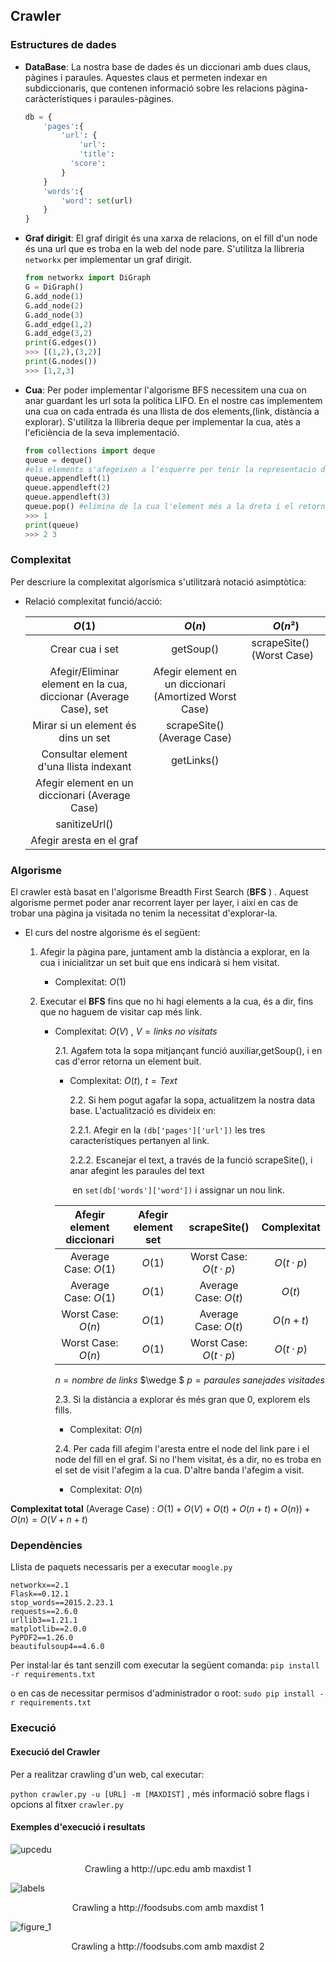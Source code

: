## Crawler

### Estructures de dades

* **DataBase**: La nostra base de dades és un diccionari amb dues claus, pàgines i paraules. Aquestes claus et permeten indexar  en subdiccionaris, que contenen informació sobre les relacions pàgina-caràcterístiques i  paraules-pàgines. 

  ``` python
  db = {
      'pages':{
          'url': {
              'url':
              'title':
          	'score': 
          }
      }
      'words':{
          'word': set(url)
      }
  }
  ```

* **Graf dirigit**: El graf dirigit és una xarxa de relacions, on el fill d'un node és una url que es troba en la web del node pare. S'utilitza la llibreria ```networkx``` per implementar un graf dirigit.

  ```python
  from networkx import DiGraph
  G = DiGraph()
  G.add_node(1)
  G.add_node(2)
  G.add_node(3)
  G.add_edge(1,2)
  G.add_edge(3,2)
  print(G.edges())
  >>> [(1,2),(3,2)]
  print(G.nodes())
  >>> [1,2,3]
  ```


* **Cua**: Per poder implementar l'algorisme BFS necessitem una cua on anar guardant les url sota la política LIFO. En el nostre cas implementem una cua on cada entrada és una llista de dos elements,(link, distància a explorar). S'utilitza la llibreria deque per implementar la cua, atès a l'eficiència de la seva implementació.

  ``` python
  from collections import deque
  queue = deque()
  #els elements s'afegeixen a l'esquerre per tenir la representacio d'una cua
  queue.appendleft(1)
  queue.appendleft(2)
  queue.appendleft(3)
  queue.pop() #elimina de la cua l'element més a la dreta i el retorna
  >>> 1
  print(queue)
  >>> 2 3
  ```



### Complexitat

Per descriure la complexitat algorísmica s'utilitzarà notació asimptòtica:

- Relació complexitat funció/acció:

  |                  $O(1)$                  |                  $O(n)$                  | $O(n²)$                   |
  | :--------------------------------------: | :--------------------------------------: | ------------------------- |
  |             Crear cua i set              |                getSoup()                 | scrapeSite() (Worst Case) |
  | Afegir/Eliminar element en la cua, diccionar (Average Case), set | Afegir element en un diccionari (Amortized Worst Case) |                           |
  |   Mirar si un element és  dins un set    |       scrapeSite() (Average Case)        |                           |
  | Consultar element d'una llista indexant  |                getLinks()                |                           |
  | Afegir element en un diccionari (Average Case) |                                          |                           |
  |              sanitizeUrl()               |                                          |                           |
  |         Afegir aresta en el graf         |                                          |                           |


### Algorisme

El crawler està basat en l'algorisme Breadth First Search (**BFS** ) . Aquest algorisme permet poder anar recorrent layer per layer, i així en cas de trobar una pàgina ja visitada no tenim la necessitat d'explorar-la.

* El curs del nostre algorisme és el següent:
  1. Afegir la pàgina pare, juntament amb la distància a explorar, en la cua i inicialitzar un set buit que ens indicarà si hem visitat. 

     - Complexitat: $O(1)$

  2. Executar el **BFS** fins que no hi hagi elements a la cua, és a dir, fins que no haguem de visitar cap més link.

     - Complexitat: $O(V)$ , $V = links$ $no$ $visitats$  

       2.1. Agafem tota la sopa mitjançant funció auxiliar,getSoup(), i en cas d'error retorna un element buit.  

       - Complexitat: $O(t)$, $t = Text$

         2.2. Si hem pogut agafar la sopa, actualitzem la nostra data base. L'actualització es    divideix en: 

         ​2.2.1. Afegir en la `(db['pages']['url'])` les tres característiques pertanyen al link.

         ​2.2.2.  Escanejar el text, a través de la funció scrapeSite(), i anar afegint les paraules del text  

         ​	   en   `set(db['words']['word'])` i assignar un nou link.                 

       | Afegir element diccionari | Afegir element set |     scrapeSite()     | Complexitat |
       | :-----------------------: | :----------------: | :------------------: | :---------: |
       |   Average Case: $O(1)$    |       $O(1)$       | Worst Case: $O(t·p)$ |  $O(t·p)$   |
       |   Average Case: $O(1)$    |       $O(1)$       | Average Case: $O(t)$ |   $O(t)$    |
       |    Worst Case: $O(n)$     |       $O(1)$       | Average Case: $O(t)$ |  $O(n+t)$   |
       |    Worst Case: $O(n)$     |       $O(1)$       | Worst Case: $O(t·p)$ |  $O(t·p)$   |

       $n =nombre$ $de$ $links$ $\wedge $  $p = paraules$ $sanejades$ $visitades$

       2.3. Si la distància a explorar és més gran que 0, explorem els fills.

       - Complexitat: $O(n)$

       2.4.  Per cada fill afegim l'aresta entre el node del link pare i el node del fill en el graf. Si no l'hem visitat, és a dir, no es troba en el set de visit l'afegim a la cua. D'altre banda l'afegim a visit.

       - Complexitat: $O(n)$


**Complexitat total** (Average Case) : $O(1)+O(V)+O(t)+O(n+t)+O(n))+O(n)=O(V+n+t)$



###  Dependències

Llista de paquets necessaris per a executar ```moogle.py ```

```
networkx==2.1
Flask==0.12.1
stop_words==2015.2.23.1
requests==2.6.0
urllib3==1.21.1
matplotlib==2.0.0
PyPDF2==1.26.0
beautifulsoup4==4.6.0
```

Per instal·lar és tant senzill com executar la següent comanda: ```pip install -r requirements.txt```

o en cas de necessitar permisos d'administrador o root: ```sudo pip install -r requirements.txt ```

###  Execució

#### Execució del Crawler

Per a realitzar crawling d'un web, cal executar:

```python crawler.py -u [URL] -m [MAXDIST]``` , més informació sobre flags i opcions al fitxer ```crawler.py```

#### Exemples d'execució i resultats



![upcedu](upcedu.png)

<center>Crawling a http://upc.edu amb maxdist 1</center>





![labels](labels.png)



<center>Crawling a http://foodsubs.com amb maxdist 1</center>





![figure_1](figure_1.png)



<center>Crawling a http://foodsubs.com amb maxdist 2</center>



